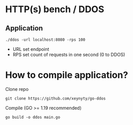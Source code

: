 # HTTP(s) bench / DDOS

## Application

    ./ddos -url localhost:8080 -rps 100

- URL set endpoint
- RPS set count of requests in one second (0 to DDOS)

# How to compile application?

Clone repo

    git clone https://github.com/xeynyty/go-ddos

Compile (GO >= 1.19 recommended)

    go build -o ddos main.go